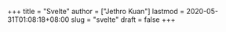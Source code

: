 +++
title = "Svelte"
author = ["Jethro Kuan"]
lastmod = 2020-05-31T01:08:18+08:00
slug = "svelte"
draft = false
+++
